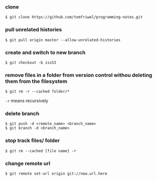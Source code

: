 ### clone
`$ git clone https://github.com/tomfriwel/programming-notes.git`

### pull unrelated histories
`$ git pull origin master --allow-unrelated-histories`

### create and switch to new branch
`$ git checkout -b iss53`

### remove files in a folder from version control withou deleting them from the filesystem

`$ git rm -r --cached folder/*`

`-r` means recursively

### delete branch

[](https://stackoverflow.com/questions/2003505/how-do-i-delete-a-git-branch-both-locally-and-remotely)

```
$ git push -d <remote_name> <branch_name>
$ git branch -d <branch_name>
```

### stop track files/ folder

`$ git rm --cached [file name] -r`

### change remote url

`$ git remote set-url origin git://new.url.here`